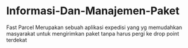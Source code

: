 # Informasi-Dan-Manajemen-Paket
<p> Fast Parcel Merupakan sebuah aplikasi expedisi yang yg memudahkan masyarakat untuk mengirimkan paket tanpa harus pergi ke drop point terdekat </p>
